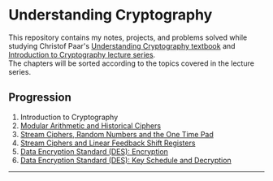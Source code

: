 # Understanding Cryptography

This repository contains my notes, projects, and problems solved while studying Christof Paar's [Understanding Cryptography textbook](www.cryptography-textbook.com) and [Introduction to Cryptography lecture series](https://www.youtube.com/@introductiontocryptography4223).  
The chapters will be sorted according to the topics covered in the lecture series.  

## Progression

1. Introduction to Cryptography
2. [Modular Arithmetic and Historical Ciphers](progression/lecture2)
3. [Stream Ciphers, Random Numbers and the One Time Pad](progression/lecture3)
4. [Stream Ciphers and Linear Feedback Shift Registers](progression/lecture4)
5. [Data Encryption Standard (DES): Encryption](progression/lecture5)
6. [Data Encryption Standard (DES): Key Schedule and Decryption](progression/lecture6)

---
